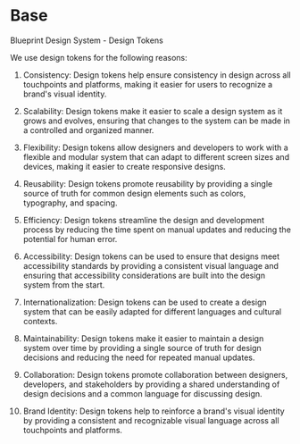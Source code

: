 # Base
Blueprint Design System - Design Tokens

We use design tokens for the following reasons:

1. Consistency: Design tokens help ensure consistency in design across all touchpoints and platforms, making it easier for users to recognize a brand's visual identity.

2. Scalability: Design tokens make it easier to scale a design system as it grows and evolves, ensuring that changes to the system can be made in a controlled and organized manner.

3. Flexibility: Design tokens allow designers and developers to work with a flexible and modular system that can adapt to different screen sizes and devices, making it easier to create responsive designs.

4. Reusability: Design tokens promote reusability by providing a single source of truth for common design elements such as colors, typography, and spacing.

5. Efficiency: Design tokens streamline the design and development process by reducing the time spent on manual updates and reducing the potential for human error.

6. Accessibility: Design tokens can be used to ensure that designs meet accessibility standards by providing a consistent visual language and ensuring that accessibility considerations are built into the design system from the start.

7. Internationalization: Design tokens can be used to create a design system that can be easily adapted for different languages and cultural contexts.

8. Maintainability: Design tokens make it easier to maintain a design system over time by providing a single source of truth for design decisions and reducing the need for repeated manual updates.

9. Collaboration: Design tokens promote collaboration between designers, developers, and stakeholders by providing a shared understanding of design decisions and a common language for discussing design.

10. Brand Identity: Design tokens help to reinforce a brand's visual identity by providing a consistent and recognizable visual language across all touchpoints and platforms.
